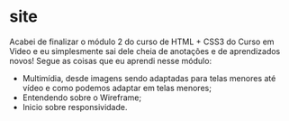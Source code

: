 # site
 
 Acabei de finalizar o módulo 2 do curso de HTML + CSS3 do Curso em Video e eu simplesmente sai dele cheia de anotações e de aprendizados novos! 
Segue as coisas que eu aprendi nesse módulo:
- Multimídia, desde imagens sendo adaptadas para telas menores até vídeo e como podemos adaptar em telas menores;
- Entendendo sobre o Wireframe;
- Inicio sobre responsividade.

